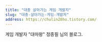 ```yaml
---
title: "대충 살아가는 게임 개발자"
slug: "대충-살아가는-게임-개발자"
address: https://chulin28ho.tistory.com/
---
```

게임 개발자 "대마왕" 정종필 님의 블로그.